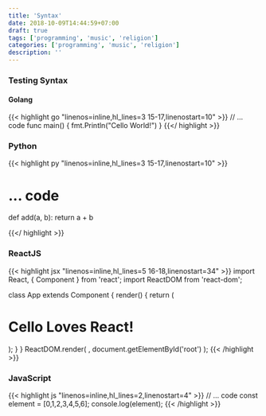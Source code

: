 ```yaml
---
title: 'Syntax'
date: 2018-10-09T14:44:59+07:00
draft: true
tags: ['programming', 'music', 'religion']
categories: ['programming', 'music', 'religion']
description: ''
---
```


### Testing Syntax

#### Golang

{{< highlight go "linenos=inline,hl_lines=3 15-17,linenostart=10" >}}
// ... code
func main() {
fmt.Println("Cello World!")
}
{{</ highlight >}}

### Python

{{< highlight py "linenos=inline,hl_lines=3 15-17,linenostart=10" >}}

# ... code

def add(a, b):
return a + b

{{</ highlight >}}

### ReactJS

{{< highlight jsx "linenos=inline,hl_lines=5 16-18,linenostart=34" >}}
import React, { Component } from 'react';
import ReactDOM from 'react-dom';

class App extends Component {
render() {
return (

<div>
<h1>
Cello Loves React!
</h1>
</div>
);
}
}
ReactDOM.render(
<App />,
document.getElementById('root')
);
{{< /highlight >}}

### JavaScript

{{< highlight js "linenos=inline,hl_lines=2,linenostart=4" >}}
// … code
const element = [0,1,2,3,4,5,6];
console.log(element);
{{< /highlight >}}
